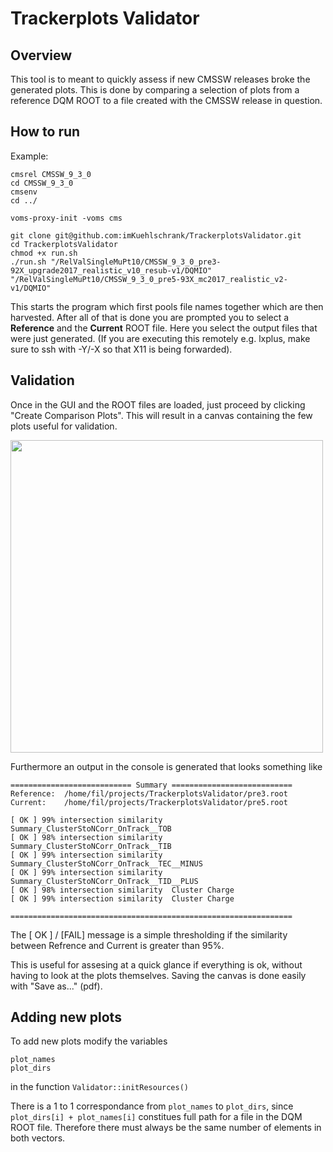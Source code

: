 # Trackerplots Validator

## Overview

This tool is to meant to quickly assess if new CMSSW releases broke the generated plots.
This is done by comparing a selection of plots from a reference DQM ROOT to a file created with the CMSSW release in question.

## How to run
Example:
```
cmsrel CMSSW_9_3_0
cd CMSSW_9_3_0
cmsenv
cd ../

voms-proxy-init -voms cms

git clone git@github.com:imKuehlschrank/TrackerplotsValidator.git
cd TrackerplotsValidator
chmod +x run.sh
./run.sh "/RelValSingleMuPt10/CMSSW_9_3_0_pre3-92X_upgrade2017_realistic_v10_resub-v1/DQMIO" "/RelValSingleMuPt10/CMSSW_9_3_0_pre5-93X_mc2017_realistic_v2-v1/DQMIO"
```

This starts the program which first pools file names together which are then harvested. After all of that is done you are prompted you to select a <b>Reference</b> and the <b>Current</b> ROOT file. Here you select the output files that were just generated.
(If you are executing this remotely e.g. lxplus, make sure to ssh with -Y/-X so that X11 is being forwarded).

## Validation

Once in the GUI and the ROOT files are loaded, just proceed by clicking "Create Comparison Plots". This will result in a canvas containing the few plots useful for validation.

<img src="https://raw.githubusercontent.com/imKuehlschrank/TrackerplotsValidator/master/doc/demo.png" width="500">

Furthermore an output in the console is generated that looks something like 

```
=========================== Summary =========================== 
Reference: 	/home/fil/projects/TrackerplotsValidator/pre3.root
Current: 	/home/fil/projects/TrackerplotsValidator/pre5.root

[ OK ] 99% intersection similarity 	Summary_ClusterStoNCorr_OnTrack__TOB
[ OK ] 98% intersection similarity 	Summary_ClusterStoNCorr_OnTrack__TIB
[ OK ] 99% intersection similarity 	Summary_ClusterStoNCorr_OnTrack__TEC__MINUS
[ OK ] 99% intersection similarity 	Summary_ClusterStoNCorr_OnTrack__TID__PLUS
[ OK ] 98% intersection similarity 	Cluster Charge
[ OK ] 99% intersection similarity 	Cluster Charge

=============================================================== 

```

The [ OK ] / [FAIL] message is a simple thresholding if the similarity between Refrence and Current is greater than 95%.

This is useful for assesing at a quick glance if everything is ok, without having to look at the plots themselves.
Saving the canvas is done easily with "Save as..." (pdf).


## Adding new plots

To add new plots modify the variables
```
plot_names
plot_dirs 
```
in the function <code>Validator::initResources()</code>


There is a 1 to 1 correspondance from <code>plot_names</code> to <code>plot_dirs</code>, since <code>plot_dirs[i] + plot_names[i]</code> constitues full path for a file in the DQM ROOT file. Therefore there must always be the same number of elements in both vectors.
